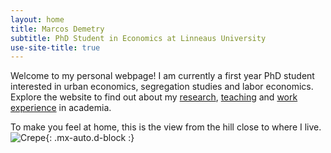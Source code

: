 ```yaml
---
layout: home
title: Marcos Demetry
subtitle: PhD Student in Economics at Linneaus University
use-site-title: true
---
```


Welcome to my personal webpage! I am currently a first year PhD student interested in urban economics, segregation studies and labor economics. Explore the website to find out about my [research](research.md), [teaching](teaching.md) and [work experience](resume.md) in academia.

To make you feel at home, this is the view from the hill close to where I live.
![Crepe](/assets/img/IMG_0372.jpeg){: .mx-auto.d-block :}